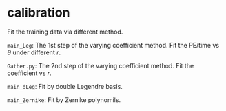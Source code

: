 # calibration

Fit the training data via different method.

`main_Leg`: The 1st step of the varying coefficient method. Fit the PE/time vs $\theta$ under different $r$. 

`Gather.py`: The 2nd step of the varying coefficient method. Fit the coefficient vs $r$.

`main_dLeg`: Fit by double Legendre basis.

`main_Zernike`: Fit by Zernike polynomils.